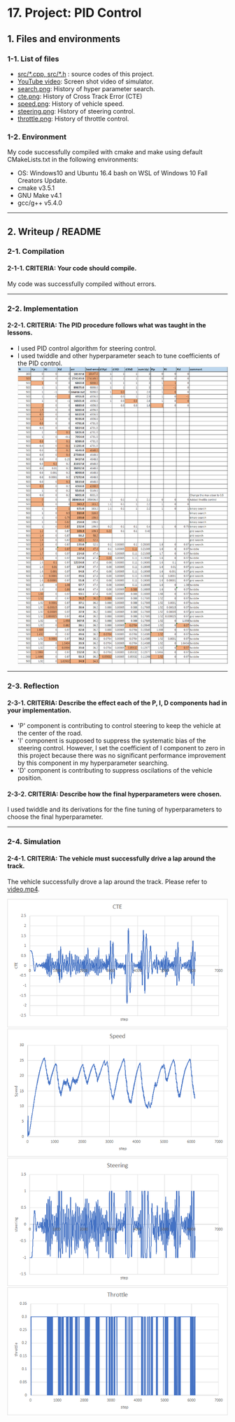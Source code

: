 # 17. Project: PID Control

## 1. Files and environments
### 1-1. List of files
* [src/\*.cpp, src/\*.h](./src/) : source codes of this project.
* [YouTube video](https://youtu.be/T8Dys44A53E): Screen shot video of simulator.
* [search.png](./search.png): History of hyper parameter search.
* [cte.png](./cte.png): History of Cross Track Error (CTE)
* [speed.png](./speed.png): History of vehicle speed.
* [steering.png](./steering.png): History of steering control.
* [throttle.png](./throttle.png): History of throttle control.

### 1-2. Environment
My code successfully compiled with cmake and make using default CMakeLists.txt in the following environments:
* OS: Windows10 and Ubuntu 16.4 bash on WSL of Windows 10 Fall Creators Update.
* cmake v3.5.1
* GNU Make v4.1
* gcc/g++ v5.4.0

[//]: # (Image References)
[search.png]: ./search.png
[cte.png]: ./cte.png
[speed.png]: ./speed.png
[steering.png]: ./steering.png
[throttle.png]: ./throttle.png

---
## 2. Writeup / README

### 2-1. Compilation
#### 2-1-1. CRITERIA: Your code should compile.
My code was successfully compiled without errors.

---
### 2-2. Implementation
#### 2-2-1. CRITERIA: The PID procedure follows what was taught in the lessons.
- I used PID control algorithm for steering control.
- I used twiddle and other hyperparameter seach to tune coefficients of the PID control.
![search.png][search.png]

---
### 2-3. Reflection
#### 2-3-1. CRITERIA: Describe the effect each of the P, I, D components had in your implementation.
- 'P' component is contributing to control steering to keep the vehicle at the center of the road.
- 'I' component is supposed to suppress the systematic bias of the steering control. However, I set the coefficient of I component to zero in this project because there was no significant performance improvement by this component in my hyperparameter searching.
- 'D' component is contributing to suppress oscilations of the vehicle position.

#### 2-3-2. CRITERIA: Describe how the final hyperparameters were chosen.
I used twiddle and its derivations for the fine tuning of hyperparameters to choose the final hyperparameter.

---
### 2-4. Simulation
#### 2-4-1. CRITERIA: The vehicle must successfully drive a lap around the track.
The vehicle successfully drove a lap around the track. Please refer to [video.mp4](./video.mp4).

![cte.png][cte.png]
![speed.png][speed.png]
![steering.png][steering.png]
![throttle.png][throttle.png]

